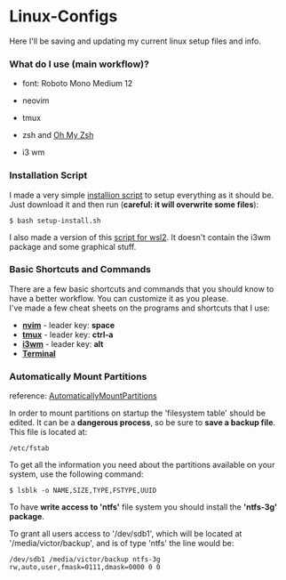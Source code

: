 # Linux-Configs

Here I'll be saving and updating my current linux setup files and info.

### What do I use (main workflow)?

* font: Roboto Mono Medium 12

* neovim

* tmux

* zsh and [Oh My Zsh](https://github.com/ohmyzsh/ohmyzsh)

* i3 wm

### Installation Script

I made a very simple [installion script](https://github.com/aguiarjv/Linux-Configs/blob/main/setup-install.sh) to setup everything as it should be.<br />
Just download it and then run (**careful: it will overwrite some files**):

```
$ bash setup-install.sh
```

I also made a version of this [script for wsl2](https://github.com/aguiarjv/Linux-Configs/blob/main/wsl2/setup-install-wsl2.sh). It doesn't contain the i3wm package and some graphical stuff.

### Basic Shortcuts and Commands

There are a few basic shortcuts and commands that you should know to have a better workflow. You can customize it as you please.<br />
I've made a few cheat sheets on the programs and shortcuts that I use:

* **[nvim](./vim-config/remaps-list.md)** - leader key: **space**
* **[tmux](./tmux/tmux-shortcuts.md)** - leader key: **ctrl-a**
* **[i3wm](./i3/i3-shortcuts.md)** - leader key: **alt**
* **[Terminal](./dotfiles/terminal-shortcuts.md)**


### Automatically Mount Partitions
reference: [AutomaticallyMountPartitions](https://help.ubuntu.com/community/AutomaticallyMountPartitions) <br />

In order to mount partitions on startup the 'filesystem table' should be edited. It can be a **dangerous process**, so be sure to **save a backup file**.
This file is located at:

```
/etc/fstab
```

To get all the information you need about the partitions available on your system, use the following command:

```
$ lsblk -o NAME,SIZE,TYPE,FSTYPE,UUID
```

To have **write access to 'ntfs'** file system you should install the **'ntfs-3g' package**. <br />

To grant all users access to '/dev/sdb1', which will be located at '/media/victor/backup', and is of type 'ntfs' the line would be:

```
/dev/sdb1 /media/victor/backup ntfs-3g rw,auto,user,fmask=0111,dmask=0000 0 0
```


